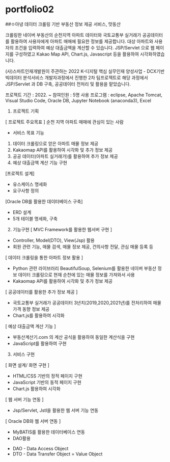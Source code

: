 # portfolio02
##ㅇ아녕
데이터 크롤링 기반 부동산 정보 제공 서비스, 맛동산 

크롤링한 네이버 부동산의 순천지역 아파트 데이터와 국토교통부 실거래가 공공데이터를 
활용하여 사용자에게 아파트 매매에 필요한 정보를 제공합니다.
대상 아파트와 사용자의 조건을 입력하여 예상 대출금액을 계산할 수 있습니다.
JSP/Servlet 으로 웹 페이지를 구성하였고 Kakao Map API, Chart.js, Javascript 등을 활용하여 시각화하였습니다.

(사)스마트인재개발원이 주관하는 2022 K-디지털 핵심 실무인재 양성사업 - DCX기반 빅데이터 분석서비스 개발자과정에서 진행한 2차 팀프로젝트로 해당 과정에서 JSP/Servlet 과 DB 구축, 공공데이터 전처리 및 활용을 맡았습니다.

프로젝트 기간 : 2022. ~
참여인원 : 5명
사용 프로그램 : eclipse, Apache Tomcat, Visual Studio Code, Oracle DB, Jupyter Notebook (anaconda3), Excel


1. 프로젝트 기획

[ 프로젝트 주요목표 ]
순천 지역 아파트 매매에 관심이 있는 사람

- 서비스 목표 기능
1) 데이터 크롤링으로 얻은 아파트 매물 정보 제공
2) Kakaomap API를 활용하여 시각화 및 추가 정보 제공
3) 공공 데이터(아파트 실거래가)를 활용하여 추가 정보 제공
4) 예상 대출금액 계산 기능 구현

[프로젝트 설계]
- 유스케이스 명세화
- 요구사항 정의

[Oracle DB를 활용한 데이터베이스 구축]
- ERD 설계
- 5개 테이블 명세화, 구축

2. 기능구현
[ MVC Framework를 활용한 웹서버 구현 ]
- Controller, Model(DTO), View(Jsp) 활용
- 회원 관련 기능, 매물 검색, 매물 정보 제공, 건의사항 전달, 관심 매물 등록 등

[ 데이터 크롤링을 통한 아파트 정보 활용 ]
- Python 관련 라이브러리 BeautifulSoup, Selenium를 활용한 네이버 부동산 정보 데이터 크롤링으로 현재 순천에 있는 매물 정보를 가져와서 사용
- Kakaomap API를 활용하여 시각화 및 추가 정보 제공

[ 공공데이터를 활용한 추가 정보 제공 ]
- 국토교통부 실거래가 공공데이터 3년치(2019,2020,2021년)를 전처리하여 매물 가격 동향 정보 제공
- Chart.js를 활용하여 시각화

[ 예상 대출금액 계산 기능 ]
- 부동산계산기.com 의 계산 공식을 활용하여 동일한 계산식을 구현
- JavaScript를 활용하여 구현

3. 서비스 구현

[ 화면 설계/ 화면 구현 ]
- HTML/CSS 기반의 정적 페이지 구현
- JavaScript 기반의 동적 페이지 구현
- Chart.js 활용하여 시각화

[ 웹 서버 기능 연동 ]
- Jsp/Servlet, Jstl을 활용한 웹 서버 기능 연동

[ Oracle DB와 웹 서버 연동 ]
- MyBATIS를 활용한 데이터베이스 연동
- DAO활용

* DAO - Data Access Object
* DTO - Data Transfer Object = Value Object
